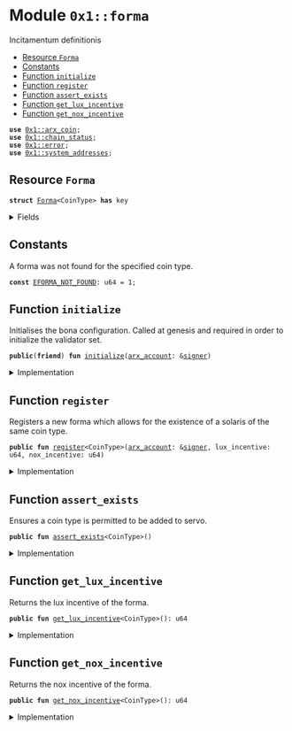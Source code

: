 
<a name="0x1_forma"></a>

# Module `0x1::forma`

Incitamentum definitionis


-  [Resource `Forma`](#0x1_forma_Forma)
-  [Constants](#@Constants_0)
-  [Function `initialize`](#0x1_forma_initialize)
-  [Function `register`](#0x1_forma_register)
-  [Function `assert_exists`](#0x1_forma_assert_exists)
-  [Function `get_lux_incentive`](#0x1_forma_get_lux_incentive)
-  [Function `get_nox_incentive`](#0x1_forma_get_nox_incentive)


<pre><code><b>use</b> <a href="arx_coin.md#0x1_arx_coin">0x1::arx_coin</a>;
<b>use</b> <a href="chain_status.md#0x1_chain_status">0x1::chain_status</a>;
<b>use</b> <a href="../../std/doc/error.md#0x1_error">0x1::error</a>;
<b>use</b> <a href="system_addresses.md#0x1_system_addresses">0x1::system_addresses</a>;
</code></pre>



<a name="0x1_forma_Forma"></a>

## Resource `Forma`



<pre><code><b>struct</b> <a href="forma.md#0x1_forma_Forma">Forma</a>&lt;CoinType&gt; <b>has</b> key
</code></pre>



<details>
<summary>Fields</summary>


<dl>
<dt>
<code>lux_incentive: u64</code>
</dt>
<dd>
 The lux incentive of this forma.
</dd>
<dt>
<code>nox_incentive: u64</code>
</dt>
<dd>
 The nox incentive of this forma.
</dd>
</dl>


</details>

<a name="@Constants_0"></a>

## Constants


<a name="0x1_forma_EFORMA_NOT_FOUND"></a>

A forma was not found for the specified coin type.


<pre><code><b>const</b> <a href="forma.md#0x1_forma_EFORMA_NOT_FOUND">EFORMA_NOT_FOUND</a>: u64 = 1;
</code></pre>



<a name="0x1_forma_initialize"></a>

## Function `initialize`

Initialises the bona configuration.
Called at genesis and required in order to initialize the validator set.


<pre><code><b>public</b>(<b>friend</b>) <b>fun</b> <a href="forma.md#0x1_forma_initialize">initialize</a>(<a href="arx_account.md#0x1_arx_account">arx_account</a>: &<a href="../../std/doc/signer.md#0x1_signer">signer</a>)
</code></pre>



<details>
<summary>Implementation</summary>


<pre><code><b>public</b>(<b>friend</b>) <b>fun</b> <a href="forma.md#0x1_forma_initialize">initialize</a>(<a href="arx_account.md#0x1_arx_account">arx_account</a>: &<a href="../../std/doc/signer.md#0x1_signer">signer</a>) {
	<a href="system_addresses.md#0x1_system_addresses_assert_arx">system_addresses::assert_arx</a>(<a href="arx_account.md#0x1_arx_account">arx_account</a>);
	<a href="chain_status.md#0x1_chain_status_assert_genesis">chain_status::assert_genesis</a>();

	<a href="forma.md#0x1_forma_register">register</a>&lt;ArxCoin&gt;(<a href="arx_account.md#0x1_arx_account">arx_account</a>, 1, 1);
}
</code></pre>



</details>

<a name="0x1_forma_register"></a>

## Function `register`

Registers a new forma which allows for the existence of a solaris of the same coin type.


<pre><code><b>public</b> <b>fun</b> <a href="forma.md#0x1_forma_register">register</a>&lt;CoinType&gt;(<a href="arx_account.md#0x1_arx_account">arx_account</a>: &<a href="../../std/doc/signer.md#0x1_signer">signer</a>, lux_incentive: u64, nox_incentive: u64)
</code></pre>



<details>
<summary>Implementation</summary>


<pre><code><b>public</b> <b>fun</b> <a href="forma.md#0x1_forma_register">register</a>&lt;CoinType&gt;(
	<a href="arx_account.md#0x1_arx_account">arx_account</a>: &<a href="../../std/doc/signer.md#0x1_signer">signer</a>,
	lux_incentive: u64,
	nox_incentive: u64,
) {
	<a href="system_addresses.md#0x1_system_addresses_assert_arx">system_addresses::assert_arx</a>(<a href="arx_account.md#0x1_arx_account">arx_account</a>);
	<b>move_to</b>(<a href="arx_account.md#0x1_arx_account">arx_account</a>, <a href="forma.md#0x1_forma_Forma">Forma</a>&lt;CoinType&gt; {
	    lux_incentive,
	    nox_incentive,
	});
}
</code></pre>



</details>

<a name="0x1_forma_assert_exists"></a>

## Function `assert_exists`

Ensures a coin type is permitted to be added to servo.


<pre><code><b>public</b> <b>fun</b> <a href="forma.md#0x1_forma_assert_exists">assert_exists</a>&lt;CoinType&gt;()
</code></pre>



<details>
<summary>Implementation</summary>


<pre><code><b>public</b> <b>fun</b> <a href="forma.md#0x1_forma_assert_exists">assert_exists</a>&lt;CoinType&gt;() {
	<b>assert</b>!(<b>exists</b>&lt;<a href="forma.md#0x1_forma_Forma">Forma</a>&lt;CoinType&gt;&gt;(@arx), <a href="../../std/doc/error.md#0x1_error_not_found">error::not_found</a>(<a href="forma.md#0x1_forma_EFORMA_NOT_FOUND">EFORMA_NOT_FOUND</a>));
}
</code></pre>



</details>

<a name="0x1_forma_get_lux_incentive"></a>

## Function `get_lux_incentive`

Returns the lux incentive of the forma.


<pre><code><b>public</b> <b>fun</b> <a href="forma.md#0x1_forma_get_lux_incentive">get_lux_incentive</a>&lt;CoinType&gt;(): u64
</code></pre>



<details>
<summary>Implementation</summary>


<pre><code><b>public</b> <b>fun</b> <a href="forma.md#0x1_forma_get_lux_incentive">get_lux_incentive</a>&lt;CoinType&gt;(): u64 <b>acquires</b> <a href="forma.md#0x1_forma_Forma">Forma</a> {
	<b>borrow_global</b>&lt;<a href="forma.md#0x1_forma_Forma">Forma</a>&lt;CoinType&gt;&gt;(@arx).lux_incentive
}
</code></pre>



</details>

<a name="0x1_forma_get_nox_incentive"></a>

## Function `get_nox_incentive`

Returns the nox incentive of the forma.


<pre><code><b>public</b> <b>fun</b> <a href="forma.md#0x1_forma_get_nox_incentive">get_nox_incentive</a>&lt;CoinType&gt;(): u64
</code></pre>



<details>
<summary>Implementation</summary>


<pre><code><b>public</b> <b>fun</b> <a href="forma.md#0x1_forma_get_nox_incentive">get_nox_incentive</a>&lt;CoinType&gt;(): u64 <b>acquires</b> <a href="forma.md#0x1_forma_Forma">Forma</a> {
	<b>borrow_global</b>&lt;<a href="forma.md#0x1_forma_Forma">Forma</a>&lt;CoinType&gt;&gt;(@arx).nox_incentive
}
</code></pre>



</details>


[move-book]: https://move-language.github.io/move/introduction.html
